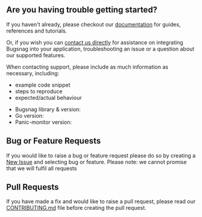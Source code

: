 ## Are you having trouble getting started?
If you haven't already, please checkout our [documentation](https://github.com/bugsnag/panic-monitor#panic-monitor) for guides, references and tutorials.

Or, if you wish you can [contact us directly](mailto:support@bugsnag.com) for assistance on integrating Bugsnag into your application, troubleshooting an issue or a question about our supported features.

When contacting support, please include as much information as necessary, including:

- example code snippet
- steps to reproduce
- expected/actual behaviour 

* Bugsnag library & version:
* Go version:
* Panic-monitor version:

## Bug or Feature Requests
If you would like to raise a bug or feature request please do so by creating a [New Issue](https://github.com/bugsnag/panic-monitor/issues/new/choose) and selecting bug or feature.
Please note: we cannot promise that we will fulfil all requests

## Pull Requests
If you have made a fix and would like to raise a pull request, please read our [CONTRIBUTING.md](../CONTRIBUTING.md) file before creating the pull request.